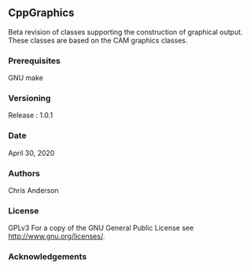 ## CppGraphics
Beta revision of classes supporting the construction of graphical output. These classes are based on the CAM graphics classes.


### Prerequisites

GNU make

### Versioning
Release : 1.0.1
### Date
April 30, 2020
### Authors

Chris Anderson

### License

GPLv3  For a copy of the GNU General Public License see <http://www.gnu.org/licenses/>.

### Acknowledgements
















